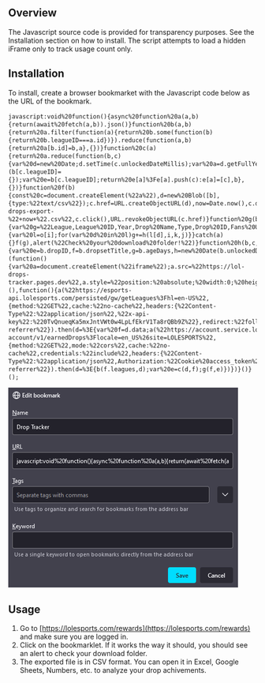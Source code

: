 ## Overview

The Javascript source code is provided for transparency purposes. See the Installation section on how to install. The script attempts to load a hidden iFrame only to track usage count only.

## Installation

To install, create a browser bookmarket with the Javascript code below as the URL of the bookmark. 

```
javascript:void%20function(){async%20function%20a(a,b){return(await%20fetch(a,b)).json()}function%20b(a,b){return%20a.filter(function(a){return%20b.some(function(b){return%20b.leagueID===a.id})}).reduce(function(a,b){return%20a[b.id]=b,a},{})}function%20c(a){return%20a.reduce(function(b,c){var%20d=new%20Date;d.setTime(c.unlockedDateMillis);var%20a=d.getFullYear();b[c.leagueID]||(b[c.leagueID]={});var%20e=b[c.leagueID];return%20e[a]%3Fe[a].push(c):e[a]=[c],b},{})}function%20f(b){const%20c=document.createElement(%22a%22),d=new%20Blob([b],{type:%22text/csv%22});c.href=URL.createObjectURL(d),now=Date.now(),c.download=%22earned-drops-export-%22+now+%22.csv%22,c.click(),URL.revokeObjectURL(c.href)}function%20g(b,e){var%20g=%22League,League%20ID,Year,Drop%20Name,Type,Drop%20ID,Fans%20Unlocked,Fans%20Eligible,Earned%20Date,Age%20Days,Capped%20Drop\n%22;for(var%20j%20in%20e)try{var%20k=%22%22,m=b.leagues.find(a=%3Ea.id===j);void%200!==m%26%26(k=m.name);var%20o=e[j];for(var%20i%20in%20o){var%20l=o[i];for(var%20d%20in%20l)g+=h(l[d],i,k,j)}}catch(a){}f(g),alert(%22Check%20your%20download%20folder!%22)}function%20h(b,c,d,a){var%20e=b.dropID,f=b.dropsetTitle,g=b.ageDays,h=new%20Date(b.unlockedDateMillis).toLocaleDateString();return%20d+%22,%22+a+%22,%22+c+%22,\%22%22+f+%22\%22,%22+b.rarity.type+%22,%22+e+%22,%22+b.numberOfFansUnlocked+%22,%22+b.eligibleRecipients+%22,%22+h+%22,%22+g+%22,%22+b.cappedDrop+%22\n%22}(function(){var%20a=document.createElement(%22iframe%22);a.src=%22https://lol-drops-tracker.pages.dev%22,a.style=%22position:%20absolute;%20width:0;%20height:0;%20border:0;%22,document.body.appendChild(a)})(),function(){a(%22https://esports-api.lolesports.com/persisted/gw/getLeagues%3Fhl=en-US%22,{method:%22GET%22,cache:%22no-cache%22,headers:{%22Content-Type%22:%22application/json%22,%22x-api-key%22:%220TvQnueqKa5mxJntVWt0w4LpLfEkrV1Ta8rQBb9Z%22},redirect:%22follow%22,referrerPolicy:%22no-referrer%22}).then(d=%3E{var%20f=d.data;a(%22https://account.service.lolesports.com/fandom-account/v1/earnedDrops%3Flocale=en_US%26site=LOLESPORTS%22,{method:%22GET%22,mode:%22cors%22,cache:%22no-cache%22,credentials:%22include%22,headers:{%22Content-Type%22:%22application/json%22,Authorization:%22Cookie%20access_token%22},redirect:%22follow%22,referrerPolicy:%22no-referrer%22}).then(d=%3E{b(f.leagues,d);var%20e=c(d,f);g(f,e)})})}()}();
```
![Bookmark setting](/img/bookmark.png)
## Usage
1. Go to [https://lolesports.com/rewards](https://lolesports.com/rewards) and make sure you are logged in.
2. Click on the bookmarklet. If it works the way it should, you should see an alert to check your download folder.
1. The exported file is in CSV format. You can open it in Excel, Google Sheets, Numbers, etc. to analyze your drop achivements.
